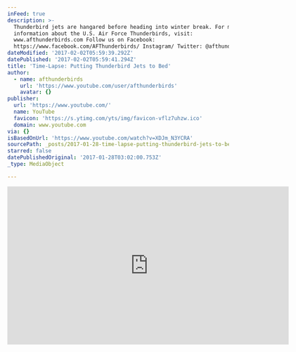 ```yaml
---
inFeed: true
description: >-
  Thunderbird jets are hangared before heading into winter break. For more
  information about the U.S. Air Force Thunderbirds, visit:
  www.afthunderbirds.com Follow us on Facebook:
  https://www.facebook.com/AFThunderbirds/ Instagram/ Twitter: @afthunderbirds
dateModified: '2017-02-02T05:59:39.292Z'
datePublished: '2017-02-02T05:59:41.294Z'
title: 'Time-Lapse: Putting Thunderbird Jets to Bed'
author:
  - name: afthunderbirds
    url: 'https://www.youtube.com/user/afthunderbirds'
    avatar: {}
publisher:
  url: 'https://www.youtube.com/'
  name: YouTube
  favicon: 'https://s.ytimg.com/yts/img/favicon-vflz7uhzw.ico'
  domain: www.youtube.com
via: {}
isBasedOnUrl: 'https://www.youtube.com/watch?v=XDJm_N3YCRA'
sourcePath: _posts/2017-01-28-time-lapse-putting-thunderbird-jets-to-bed.md
starred: false
datePublishedOriginal: '2017-01-28T03:02:00.753Z'
_type: MediaObject

---
```

<iframe src="https://cdn.embedly.com/widgets/media.html?src=https%3A%2F%2Fwww.youtube.com%2Fembed%2FXDJm_N3YCRA%3Ffeature%3Doembed&amp;url=http%3A%2F%2Fwww.youtube.com%2Fwatch%3Fv%3DXDJm_N3YCRA&amp;image=https%3A%2F%2Fi.ytimg.com%2Fvi%2FXDJm_N3YCRA%2Fhqdefault.jpg&amp;key=b7d04c9b404c499eba89ee7072e1c4f7&amp;type=text%2Fhtml&amp;schema=youtube" width="640" height="360" scrolling="no" frameborder="0" allowfullscreen="" style=""></iframe>
